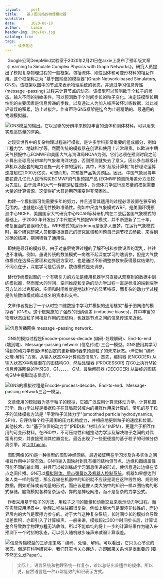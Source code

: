 ```yaml
---
layout:     post                  
title:    基于图网络的物理模拟器
subtitle: 
date:       2020-08-10
author:     Limin                    
header-img: img/Fox.jpg    
catalog: true                     
tags:                             
    - 读书笔记
---
```


&nbsp; Google公司DeepMind实验室于2020年2月21日在arxiv上发布了预印版文章《Learning to Simulate Complex Physics with Graph Networks》。研究人员提出了模拟复杂物理过程的一般框架，包括流体、刚性固体和可变形材料的相互作用。这个框架称之为 "基于图网络的模拟器"(Graph Network-based Simulators, GNS)。该框架以图中的节点来表示物理系统的状态，并通过学习信息传递 (message -passing) 过程来计算节点的动态。该模型可以预测数千个粒子的状态。输入不同的初始条件，可以预测数千个时间步长的粒子变化。决定该模型长期性能的主要因素是信息传递的步数，以及通过人为加入噪声破坏训练数据，以此减轻错误的积累，防止过拟合。作者声称GNS框架是迄今为止最精确的、最通用的物理模拟器。

![GNS模型的输出。它以足够的分辨率来模拟丰富的流体和刚体材料，可以用来实现高质量的渲染。](https://upload-images.jianshu.io/upload_images/17085473-2439dba2cd81051c.png?imageMogr2/auto-orient/strip%7CimageView2/2/w/1240)

&nbsp;  对现实世界中的复杂物理过程进行模拟，是许多学科非常重要的组成部分，例如工程力学、地球科学等。然而传统的模拟器在创建和使用上非常昂贵。以欧洲中期天气预报中心ECMWF和美国大气与海洋局NOAA为例，它们必须在预测时段之前计算出全球高分辨率的气象和海洋状态，否则预测就失去了意义。因此多台超级计算机以及配套的电力设施一刻不停的运转。其中，P级“超级计算机”每秒理论运算速度超过2000万亿次。可想而知，其预报产品耗资颇巨。因此，中国气象局每年要花费几亿元人民币购买ECMWF的气象预报产品 (ECMWF预测所用差分方法较为先进)。由于海洋和大气一样都是粘性流体，对流体力学进行高质量的模拟需要大量的计算资源，这使得扩大其适用范围变得非常困难。

&nbsp;  构建一个模拟器可能需要多年的努力，并且通常其适用的过程必须设置在狭窄的范围内，也就是以通用性换取准确性。例如中尺度气象模式WRF，是美国环境预测中心NCEP、美国国家大气研究中心NCAR等科研机构在二战后各国气象模式的基础上，于2000 年开发出了中尺度天气预报WRF模式，并不断更新了二十年，修复里面的错误和优化。WRF模式的运行debug是很多人噩梦。在运行气象模式时，每个研究研究人员都要根据自己的研究区域和问题自己调节模式参数，来得到准确的结果，期间牺牲了通用性。

&nbsp;  即使是最好的模拟器，由于对底层物理过程的了解不够和参数设置的混乱，往往也不准确。例如，虽说传统的数值模式一向瞧不起深度学习的瞎调参，但是大气数值模式在选择云雾理和边界层方案时，也是通过不断调整参数来获得最优结果的。不同点在于，深度学习是后调参，数值模式是先调参。

&nbsp; 替代传统模拟器的一个有吸引力的方法是使用机器学习直接从观察到的数据中训练模拟器，然而庞大的时间、空间维度和复杂的动力学过程一直是标准的端到端学习方法难以克服的。空间和时间维度是地球科学的显著特征，而复杂的动力学过程是传统数值模式赖以成名的资本和支柱。

&nbsp;  文章作者提出了一个从时空四维数据中学习并模拟的通用框架"基于图网络的模拟器" (GNS)。这个框架施加了强烈的归纳偏差 (inductive biases)，其中丰富的物理状态由粒子间相互作用的图结构，也就是节点之间的信息传递来近似。  

![信息传播网络 message -passing network。](https://upload-images.jianshu.io/upload_images/17085473-075e9363bb8a4a78.png?imageMogr2/auto-orient/strip%7CimageView2/2/w/1240)

&nbsp;  GNS的模拟过程是Encode-process-decode (编码-处理解码)、End-to-end (端到端)、Message-passing network (信息传递) 三合一模型。GNS使用其学习得到的动力学模型dθ和固定的更新编码器来预测粒子的未来状态。dθ使用 "编码-处理-解码 "方案，从输入状态X中计算动态信息Y。首先，编码器 (ENCODER) 从输入状态X中构建潜在的图结构G0，然后处理器 (PROCESSOR) 在G0上执行M轮信息传递网络的学习G0，G1，．．．， GM。最后解码器 (DECODER) 从最终的图结构GM中提取动态信息Y。

![GNS的模拟过程是Encode-process-decode、End-to-end、Message-passing network三合一模型。](https://upload-images.jianshu.io/upload_images/17085473-b20538e15c7d6e0d.png?imageMogr2/auto-orient/strip%7CimageView2/2/w/1240)

&nbsp; 文章使用的模拟器为基于粒子的模拟，它被广泛应用计算流体动力学，计算机图形学。动力学过程是根据粒子在其局部邻域内的相互作用来计算的。常见的基于粒子的流体模拟方法是 "平滑粒子流体力学"(smoothed particle hydrodynamics, SPH)，它评估每个粒子周围的压力和粘度力，并相应地更新粒子的速度和位置。其他技术，如 "基于位置的动力学"(PBD)和 "材料点法"(MPM)，更适合于相互作用的可变形材料。在PBD中，不可压缩性和碰撞动力学涉及解决粒子之间的对偶距离约束，并直接预测其位置变化。最近出现了一些更便捷的基于粒子的可微分仿真引擎，如[DiffTaichi](https://github.com/yuanming-hu/difftaichi)。  

&nbsp; 图形网络(GN)是一种类型的图形神经网络，最近被证明在学习涉及许多实体之间相互作用中非常有效。GN将输入图映射到具有相同结构但节点、边缘和图级属性可能不同的输出图，并且可以被训练成学习消息传递的形式，使信息通过边缘在节点之间传播。GN可以[模拟刚体、质点弹簧以及机器人控制系统](https://github.com/fxia22/gn.pytorch)。机器如果想达到和人类一样的智慧，那么存储在机器中的知识就不应该是现在这种线性的、规则的数据，例如矩阵或者向量的形式，而应该是像人类大脑中的知识一样以图结构的形式存储。脑能模拟各种复杂运动，靠的是神经网络，而不是复杂的力学公式。

&nbsp; 作者采用基于粒子的方法，用粒子之间的能量和动量交互来表示动力学过程。而在实际应用场景中，物理过程往往都很复杂，例如上层大气是混沌非线性的，而边界层内的大气是摩擦力参与的。对于大气这种复杂系统，长时间步长的模拟会导致误差累积，亦即引入了计算噪声。一般来讲，模拟超过300个时间步长后，计算误差会导致数学物理方程无法收敛。所以不能单纯的将上一步的计算结果作为输入来预测下一个时刻的状态。可以引入随机散步噪声来减弱计算误差。

![信息传输模型的三步走策略：编码、处理、解码。可以看出，它只关心节点的状态。但是在科学研究中，我们其实也关心连边，亦即因果关系也是很重要的 (要不然怎么发Paper）。](https://upload-images.jianshu.io/upload_images/17085473-c47b13f65300aaa0.png?imageMogr2/auto-orient/strip%7CimageView2/2/w/1240)

> 实际上，语言系统和物理系统一样复杂，难以总结出普适性的规律。所以说，自然语言是一种非常低效的知识表示方式。


